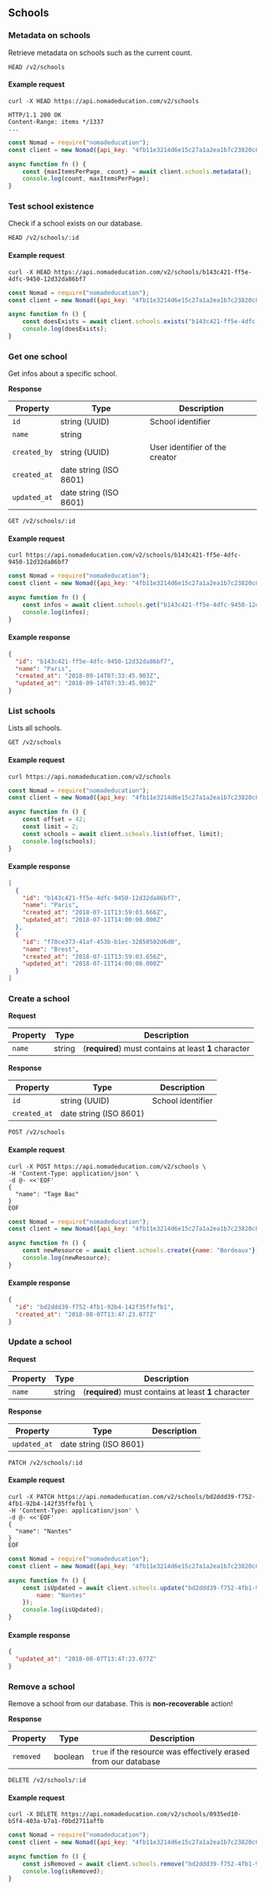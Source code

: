 ## Schools

### Metadata on schools

Retrieve metadata on schools such as the current count.

```endpoint
HEAD /v2/schools
```

#### Example request

```curl
curl -X HEAD https://api.nomadeducation.com/v2/schools

HTTP/1.1 200 OK
Content-Range: items */1337
...
```

```javascript
const Nomad = require("nomadeducation");
const client = new Nomad({api_key: "4fb11e3214d6e15c27a1a2ea1b7c23820c8bada4"});

async function fn () {
    const {maxItemsPerPage, count} = await client.schools.metadata();
    console.log(count, maxItemsPerPage);
}
```

### Test school existence

Check if a school exists on our database.

```endpoint
HEAD /v2/schools/:id
```

#### Example request

```curl
curl -X HEAD https://api.nomadeducation.com/v2/schools/b143c421-ff5e-4dfc-9450-12d32da86bf7
```

```javascript
const Nomad = require("nomadeducation");
const client = new Nomad({api_key: "4fb11e3214d6e15c27a1a2ea1b7c23820c8bada4"});

async function fn () {
    const doesExists = await client.schools.exists("b143c421-ff5e-4dfc-9450-12d32da86bf7");
    console.log(doesExists);
}
```

### Get one school

Get infos about a specific school.

**Response**

Property | Type | Description
---|---|---
`id` | string (UUID) | School identifier
`name` | string |
`created_by` | string (UUID) | User identifier of the creator
`created_at` | date string (ISO 8601) |
`updated_at` | date string (ISO 8601) |

```endpoint
GET /v2/schools/:id
```

#### Example request

```curl
curl https://api.nomadeducation.com/v2/schools/b143c421-ff5e-4dfc-9450-12d32da86bf7
```

```javascript
const Nomad = require("nomadeducation");
const client = new Nomad({api_key: "4fb11e3214d6e15c27a1a2ea1b7c23820c8bada4"});

async function fn () {
    const infos = await client.schools.get("b143c421-ff5e-4dfc-9450-12d32da86bf7");
    console.log(infos);
}
```

#### Example response

```json
{
  "id": "b143c421-ff5e-4dfc-9450-12d32da86bf7",
  "name": "Paris",
  "created_at": "2018-09-14T07:33:45.903Z",
  "updated_at": "2018-09-14T07:33:45.903Z"
}
```

### List schools

Lists all schools.

```endpoint
GET /v2/schools
```

#### Example request

```curl
curl https://api.nomadeducation.com/v2/schools
```

```javascript
const Nomad = require("nomadeducation");
const client = new Nomad({api_key: "4fb11e3214d6e15c27a1a2ea1b7c23820c8bada4"});

async function fn () {
    const offset = 42;
    const limit = 2;
    const schools = await client.schools.list(offset, limit);
    console.log(schools);
}
```

#### Example response

```json
[
  {
    "id": "b143c421-ff5e-4dfc-9450-12d32da86bf7",
    "name": "Paris",
    "created_at": "2018-07-11T13:59:03.666Z",
    "updated_at": "2018-07-11T14:00:00.000Z"
  },
  {
    "id": "f70ce373-41af-453b-b1ec-32850502d6d0",
    "name": "Brest",
    "created_at": "2018-07-11T13:59:03.656Z",
    "updated_at": "2018-07-11T14:00:00.000Z"
  }
]
```

### Create a school

**Request**

Property | Type | Description
---|---|---
`name` | string | (**required**) must contains at least **1** character

**Response**

Property | Type | Description
---|---|---
`id` | string (UUID) | School identifier
`created_at` | date string (ISO 8601) |

```endpoint
POST /v2/schools
```

#### Example request

```curl
curl -X POST https://api.nomadeducation.com/v2/schools \
-H 'Content-Type: application/json' \
-d @- <<'EOF'
{
  "name": "Tage Bac"
}
EOF
```

```javascript
const Nomad = require("nomadeducation");
const client = new Nomad({api_key: "4fb11e3214d6e15c27a1a2ea1b7c23820c8bada4"});

async function fn () {
    const newResource = await client.schools.create({name: "Bordeaux"});
    console.log(newResource);
}
```

#### Example response

```json
{
  "id": "bd2ddd39-f752-4fb1-92b4-142f35ffefb1",
  "created_at": "2018-08-07T13:47:23.077Z"
}
```

### Update a school

**Request**

Property | Type | Description
---|---|---
`name` | string | (**required**) must contains at least **1** character

**Response**

Property | Type | Description
---|---|---
`updated_at` | date string (ISO 8601) |

```endpoint
PATCH /v2/schools/:id
```

#### Example request

```curl
curl -X PATCH https://api.nomadeducation.com/v2/schools/bd2ddd39-f752-4fb1-92b4-142f35ffefb1 \
-H 'Content-Type: application/json' \
-d @- <<'EOF'
{
  "name": "Nantes"
}
EOF
```

```javascript
const Nomad = require("nomadeducation");
const client = new Nomad({api_key: "4fb11e3214d6e15c27a1a2ea1b7c23820c8bada4"});

async function fn () {
    const isUpdated = await client.schools.update("bd2ddd39-f752-4fb1-92b4-142f35ffefb1", {
        name: "Nantes"
    });
    console.log(isUpdated);
}
```

#### Example response

```json
{
  "updated_at": "2018-08-07T13:47:23.077Z"
}
```

### Remove a school

Remove a school from our database. This is **non-recoverable** action!

**Response**

Property | Type | Description
---|---|---
`removed` | boolean | `true` if the resource was effectively erased from our database

```endpoint
DELETE /v2/schools/:id
```

#### Example request

```curl
curl -X DELETE https://api.nomadeducation.com/v2/schools/0935ed10-b5f4-403a-b7a1-f0bd2711affb
```

```javascript
const Nomad = require("nomadeducation");
const client = new Nomad({api_key: "4fb11e3214d6e15c27a1a2ea1b7c23820c8bada4"});

async function fn () {
    const isRemoved = await client.schools.remove("bd2ddd39-f752-4fb1-92b4-142f35ffefb1");
    console.log(isRemoved);
}
```
